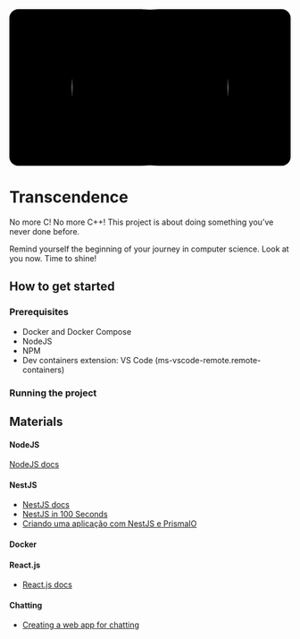 <div id="top" align="center" style="background-color: #000;border-radius: 16px;">
  <img src="https://i.pinimg.com/originals/3b/8b/3a/3b8b3a3d1cd3e2951b014a1c9095aeb9.gif" width="280" style="border-radius:50%" />
</div>

# Transcendence

No more C! No more C++! This project is about doing something you’ve never done before.

Remind yourself the beginning of your journey in computer science. Look at you now. Time to shine!

## How to get started

### Prerequisites

- Docker and Docker Compose
- NodeJS
- NPM
- Dev containers extension: VS Code (ms-vscode-remote.remote-containers)

### Running the project

## Materials

#### NodeJS

[NodeJS docs](https://nodejs.org/en/docs/)

#### NestJS

- [NestJS docs](https://docs.nestjs.com/)
- [NestJS in 100 Seconds](https://www.youtube.com/watch?v=0M8AYU_hPas)
- [Criando uma aplicação com NestJS e PrismaIO](https://www.youtube.com/watch?v=0Idug0e9tPw)

#### Docker

#### React.js

- [React.js docs](https://reactjs.org/docs/getting-started.html)

#### Chatting

- [Creating a web app for chatting](https://progressivecoder.com/building-a-nestjs-chat-app-with-websockets-and-mysql/)
